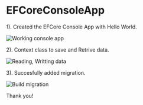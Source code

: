 # EFCoreConsoleApp
1). Created the EFCore Console App with Hello World.

![Working console app](https://user-images.githubusercontent.com/65688803/121758168-4eeb4200-caee-11eb-8b58-1dad2aea063b.JPG)

2). Context class to save and Retrive data.

![Reading, Writting data](https://user-images.githubusercontent.com/65688803/121758347-08e2ae00-caef-11eb-980b-8290785876df.JPG)

3). Succesfully added migration.

![Build migration](https://user-images.githubusercontent.com/65688803/121758937-827b9b80-caf1-11eb-96fa-92e21a89cce9.JPG)




  Thank you!
